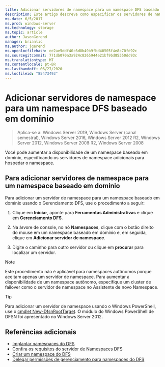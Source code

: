 ```yaml
---
title: Adicionar servidores de namespace para um namespace DFS baseado em domínio
description: Este artigo descreve como especificar os servidores de namespace adicionais para hospedar um namespace usando o Gerenciamento DFS.
ms.date: 6/5/2017
ms.prod: windows-server
ms.technology: storage
ms.topic: article
author: JasonGerend
manager: brianlic
ms.author: jgerend
ms.openlocfilehash: ee2ae5ddf40c6d8b49b9fbd40505f4e8c70fd92c
ms.sourcegitcommit: 771db070a3a924c8265944e21bf9bd85350dd93c
ms.translationtype: MT
ms.contentlocale: pt-BR
ms.lasthandoff: 06/27/2020
ms.locfileid: "85473493"
---
```

# <a name="add-namespace-servers-to-a-domain-based-dfs-namespace"></a>Adicionar servidores de namespace para um namespace DFS baseado em domínio

> Aplica-se a: Windows Server 2019, Windows Server (canal semestral), Windows Server 2016, Windows Server 2012 R2, Windows Server 2012, Windows Server 2008 R2, Windows Server 2008

Você pode aumentar a disponibilidade de um namespace baseado em domínio, especificando os servidores de namespace adicionais para hospedar o namespace.

## <a name="to-add-a-namespace-server-to-a-domain-based-namespace"></a>Para adicionar servidores de namespace para um namespace baseado em domínio

Para adicionar um servidor de namespace para um namespace baseado em domínio usando o Gerenciamento DFS, use o procedimento a seguir:

1.  Clique em **Iniciar**, aponte para **Ferramentas Administrativas** e clique em **Gerenciamento DFS**.

2.  Na árvore de console, no nó **Namespaces**, clique com o botão direito do mouse em um namespace baseado em domínio e, em seguida, clique em **Adicionar servidor de namespace**.

3.  Digite o caminho para outro servidor ou clique em **procurar** para localizar um servidor.

> [!NOTE]
> Este procedimento não é aplicável para namespaces autônomos porque aceitam apenas um servidor de namespace. Para aumentar a disponibilidade de um namespace autônomo, especifique um cluster de failover como o servidor de namespace no Assistente de novo Namespace.


> [!TIP]
> Para adicionar um servidor de namespace usando o Windows PowerShell, use o [cmdlet New-DfsnRootTarget](https://docs.microsoft.com/powershell/module/dfsn/new-dfsnroottarget). O módulo do Windows PowerShell de DFSN foi apresentado no Windows Server 2012.

## <a name="additional-references"></a>Referências adicionais

-   [Implantar namespaces do DFS](deploying-dfs-namespaces.md)
-   [Confira os requisitos do servidor de Namespaces DFS](https://technet.microsoft.com/library/cc753448(v=ws.11).aspx)
-   [Criar um namespace do DFS](create-a-dfs-namespace.md)
-   [Delegar permissões de gerenciamento para namespaces do DFS](delegate-management-permissions-for-dfs-namespaces.md)

